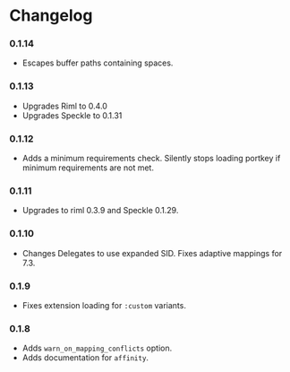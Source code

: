 # Changelog

### 0.1.14

* Escapes buffer paths containing spaces.

### 0.1.13

* Upgrades Riml to 0.4.0
* Upgrades Speckle to 0.1.31

### 0.1.12

* Adds a minimum requirements check. Silently stops loading portkey
  if minimum requirements are not met.

### 0.1.11

* Upgrades to riml 0.3.9 and Speckle 0.1.29.

### 0.1.10

* Changes Delegates to use expanded SID. Fixes adaptive mappings
  for 7.3.

### 0.1.9

* Fixes extension loading for `:custom` variants.

### 0.1.8

* Adds `warn_on_mapping_conflicts` option.
* Adds documentation for `affinity`.

